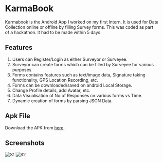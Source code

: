 # KarmaBook

Karmabook is the Android App I worked on my first Intern. It is used for Data Collection online or offline by filling Survey forms. This was coded as part of a hackathon. It had to be made within 5 days.

## Features

1. Users can Register/Login as either Surveyor or Surveyee.
2. Surveyor can create forms which can be filled by Surveyee for various purposes.
3. Forms contains features such as text/image data, Signature taking functionality, GPS Location Recording, etc.
4. Forms can be downloaded/saved on android Local Storage.
5. Change Profile details, add Avatar, etc.
6. Data Visualisation of No of Responses on various forms vs Time.
7. Dynamic creation of forms by parsing JSON Data.

## Apk File

Download the APK from [here](https://drive.google.com/file/d/0BwcoMJ0DNQ-RRDlyU1d4UzNsU2M/view?usp=sharing).

## Screenshots

![S1](https://i.imgur.com/5nFmpYM.jpg)
![S2](https://i.imgur.com/HEFmMIo.jpg)
